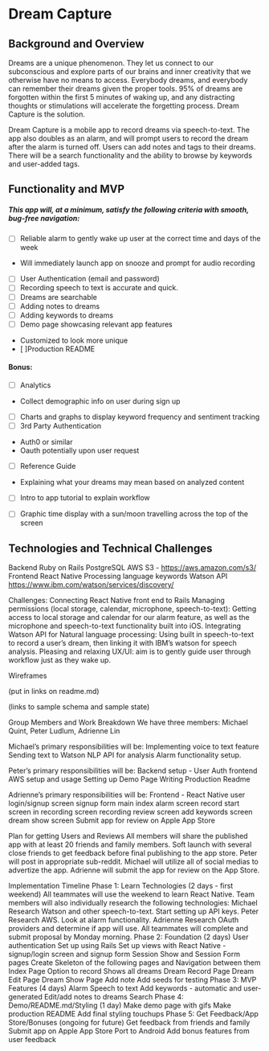 # Dream Capture

## Background and Overview

Dreams are a unique phenomenon.  They let us connect to our subconscious and explore parts of our brains and inner creativity that we otherwise have no means to access.  Everybody dreams, and everybody can remember their dreams given the proper tools.  95% of dreams are forgotten within the first 5 minutes of waking up, and any distracting thoughts or stimulations will accelerate the forgetting process.  Dream Capture is the solution.

Dream Capture is a mobile app to record dreams via speech-to-text. The app also doubles as an alarm, and will prompt users to record the dream after the alarm is turned off. Users can add notes and tags to their dreams. There will be a search functionality and the ability to browse by keywords and user-added tags.


## Functionality and MVP

##### This app will, at a minimum, satisfy the following criteria with smooth, bug-free navigation:

- [ ] Reliable alarm to gently wake up user at the correct time and days of the week
 -  Will immediately launch app on snooze and prompt for audio recording
- [ ] User Authentication (email and password)
- [ ] Recording speech to text is accurate and quick.
- [ ] Dreams are searchable
- [ ] Adding notes to dreams
- [ ] Adding keywords to dreams
- [ ] Demo page showcasing relevant app features
 - Customized to look more unique
- [ ]Production README

#### Bonus:

- [ ] Analytics
 - Collect demographic info on user during sign up

- [ ] Charts and graphs to display keyword frequency and sentiment tracking
- [ ] 3rd Party Authentication
 - Auth0 or similar
 - Oauth potentially upon user request
- [ ] Reference Guide
 - Explaining what your dreams may mean based on analyzed content
- [ ] Intro to app tutorial to explain workflow
- [ ] Graphic time display with a sun/moon travelling across the top of the screen


## Technologies and Technical Challenges
Backend
Ruby on Rails
PostgreSQL
AWS S3 - https://aws.amazon.com/s3/
Frontend
React Native
Processing language keywords
Watson API
https://www.ibm.com/watson/services/discovery/

Challenges:
Connecting React Native front end to Rails
Managing permissions (local storage, calendar, microphone, speech-to-text): Getting access to local storage and calendar for our alarm feature, as well as the microphone and speech-to-text functionality built into iOS.
Integrating Watson API for Natural language processing: Using built in speech-to-text to record a user’s dream, then linking it with IBM’s watson for speech analysis.
Pleasing and relaxing UX/UI: aim is to gently guide user through workflow just as they wake up.

Wireframes

(put in links on readme.md)

(links to sample schema and sample state)

Group Members and Work Breakdown
We have three members: Michael Quint, Peter Ludlum, Adrienne Lin

Michael’s primary responsibilities will be:
Implementing voice to text feature
Sending text to Watson NLP API for analysis
Alarm functionality setup.

Peter’s primary responsibilities will be:
Backend setup - User Auth frontend
AWS setup and usage
Setting up Demo Page
Writing Production Readme

Adrienne’s primary responsibilities will be:
Frontend - React Native
user login/signup screen
signup form
main index
alarm screen
record start screen
in recording screen
recording review screen
add keywords screen
dream show screen
Submit app for review on Apple App Store


Plan for getting Users and Reviews
All members will share the published app with at least 20 friends and family members.
Soft launch with several close friends to get feedback before final publishing to the app store.
Peter will post in appropriate sub-reddit.
Michael will utilize all of social medias to advertize the app.
Adrienne will submit the app for review on the App Store.

Implementation Timeline
Phase 1: Learn Technologies (2 days - first weekend)
All teammates will use the weekend to learn React Native.
Team members will also individually research the following technologies:
Michael
Research Watson and other speech-to-text. Start setting up API keys.
Peter 		
Research AWS.
Look at alarm functionality.
Adrienne
Research OAuth providers and determine if app will use.
All teammates will complete and submit proposal by Monday morning.
Phase 2: Foundation (2 days)
User authentication
Set up using Rails
Set up views with React Native - signup/login screen and signup form
Session Show and Session Form pages
Create Skeleton of the following pages and Navigation between them
Index Page
Option to record
Shows all dreams
Dream Record Page
Dream Edit Page
Dream Show Page
Add note
Add seeds for testing
Phase 3: MVP Features  (4 days)
Alarm
Speech to text
Add keywords - automatic and user-generated
Edit/add notes to dreams
Search
Phase 4: Demo/README.md/Styling  (1 day)
Make demo page with gifs
Make production README
Add final styling touchups
Phase 5: Get Feedback/App Store/Bonuses (ongoing for future)
Get feedback from friends and family
Submit app on Apple App Store
Port to Android
Add bonus features from user feedback
